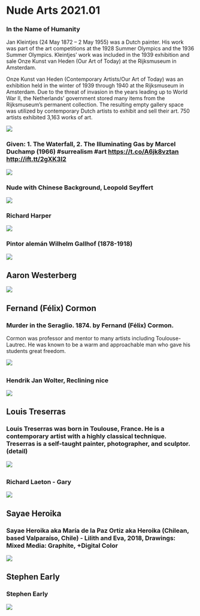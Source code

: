 # Nude Arts 2021.01



### In the Name of Humanity

Jan Kleintjes (24 May 1872 – 2 May 1955) was a Dutch painter. His work was part of the art competitions at the 1928 Summer Olympics and the 1936 Summer Olympics. Kleintjes’ work was included in the 1939 exhibition and sale Onze Kunst van Heden (Our Art of Today) at the Rijksmuseum in Amsterdam.

Onze Kunst van Heden (Contemporary Artists/Our Art of Today) was an exhibition held in the winter of 1939 through 1940 at the Rijksmuseum in Amsterdam. Due to the threat of invasion in the years leading up to World War II, the Netherlands’ government stored many items from the Rijksmuseum’s permanent collection. The resulting empty gallery space was utilized by contemporary Dutch artists to exhibit and sell their art. 750 artists exhibited 3,163 works of art.

<img src="https://64.media.tumblr.com/b8517e5e292e6125bfd7e53c054c1456/tumblr_ovx3kwWS3l1rv2dfko1_1280.jpg">


### Given: 1. The Waterfall, 2. The Illuminating Gas by Marcel Duchamp (1966) #surrealism #art https://t.co/A6jk8vztan http://ift.tt/2gXK3I2
<img src="https://64.media.tumblr.com/938feffaa45be3432129c43243158024/tumblr_ojyj7nBvig1v0u0fjo1_1280.jpg">


### Nude with Chinese Background, Leopold Seyffert
<img src="https://64.media.tumblr.com/6feb4b13222d55b60585d09b9c801f50/tumblr_myzo8kLniC1s22kkso1_500.jpg">

### Richard Harper
<img src="https://64.media.tumblr.com/4d0667aa2b32510ec388acbc516361f8/tumblr_oyds2zqHBK1t8w0sbo1_1280.jpg">


### Pintor alemán Wilhelm Gallhof (1878-1918)
<img src="https://64.media.tumblr.com/c65a86699fe110463c1056f391b21dcb/39d56f93467e2da9-2b/s1280x1920/113bb1056a833343f60b20eaf67ae621c290560e.jpg">

##

## Aaron Westerberg
<img src="https://64.media.tumblr.com/e1928ef775f9da91ed7f71bf0a5b75fb/97e3d7beeb722f75-67/s1280x1920/89921ccd18b45b82996ab701adf9ba4482c90b55.jpg">

##

## Fernand (Félix) Cormon

### Murder in the Seraglio. 1874. by Fernand (Félix) Cormon.

Cormon was professor and mentor to many artists including Toulouse-Lautrec. He was known to be a warm and approachable man who gave his students great freedom.

<img src="https://64.media.tumblr.com/745810d8f03e4f9e9da2127bc80c022a/7a80311144530669-6c/s2048x3072/b2009a4d04edbb6a7d485816b7e6cd8592daa2bc.jpg">

##

### Hendrik Jan Wolter, Reclining nice
<img src="https://64.media.tumblr.com/05dbbac39e079073e01485b905c972a2/b256ece203587b12-e7/s1280x1920/09c2dab3182044c33a054bf0954a247c3ff4cf0d.jpg">

##

## Louis Treserras

### Louis Treserras was born in Toulouse, France. He is a contemporary artist with a highly classical technique. Treserras is a self-taught painter, photographer, and sculptor. (detail)
<img src="https://64.media.tumblr.com/e643f2bb7bb3b2800e433517503c5556/395e8e7cbfc6b93e-67/s640x960/fb9c9e5a24c78932099fd90af91914570625ce8e.jpg">


##

### Richard Laeton - Gary
<img src="https://64.media.tumblr.com/5a4d44b77df62b5043baa213d569e21b/6cc53e5b3b356970-31/s640x960/4ed1c7193e41be0980873d236febf75515361e75.jpg">

##

## Sayae Heroika

### Sayae Heroika aka María de la Paz Ortiz aka Heroika (Chilean, based Valparaíso, Chile) - Lilith and Eva, 2018, Drawings: Mixed Media: Graphite, +Digital Color
<img src="https://64.media.tumblr.com/491b1415e11174daa832ef2769be0826/3f6b32ffb5e50e37-f2/s1280x1920/e5290bc7a1a84df1dd86675855d57b3d6ec7e2a8.jpg">


##

## Stephen Early

### Stephen Early
<img src="https://64.media.tumblr.com/c1a674a998421986ab53a886cb488a5f/1548a5d487bd3a82-1e/s1280x1920/9c3e3298e12bf0d4a6e24b69a3321b356d7a21c6.jpg">


